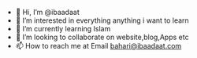 - 👋 Hi, I’m @ibaadaat
- 👀 I’m interested in everything anything i want to learn 
- 🌱 I’m currently learning Islam
- 💞️ I’m looking to collaborate on website,blog,Apps etc
- 📫 How to reach me at Email bahari@ibaadaat.com

<!---
ibaadaat/ibaadaat is a ✨ special ✨ repository because its `README.md` (this file) appears on your GitHub profile.
You can click the Preview link to take a look at your changes.
--->
